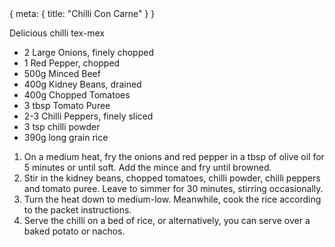 <route>
{
  meta: {
    title: "Chilli Con Carne"
  }
}
</route>

<Layout>

<RecipeImage src="/recipeasy/chilli-con-carne.jpg" alt="Chilli Con Carne" />

Delicious chilli tex-mex

<RecipeIngredients>

- 2 Large Onions, finely chopped
- 1 Red Pepper, chopped
- 500g Minced Beef
- 400g Kidney Beans, drained
- 400g Chopped Tomatoes
- 3 tbsp Tomato Puree
- 2-3 Chilli Peppers, finely sliced
- 3 tsp chilli powder
- 390g long grain rice

</RecipeIngredients>

<RecipeMethod>

1. On a medium heat, fry the onions and red pepper in a tbsp of olive oil for 5 minutes or until soft. Add the mince and fry until browned.
2. Stir in the kidney beans, chopped tomatoes, chilli powder, chilli peppers and tomato puree. Leave to simmer for 30 minutes, stirring occasionally.
3. Turn the heat down to medium-low. Meanwhile, cook the rice according to the packet instructions.
4. Serve the chilli on a bed of rice, or alternatively, you can serve over a baked potato or nachos.

</RecipeMethod>

</Layout>

